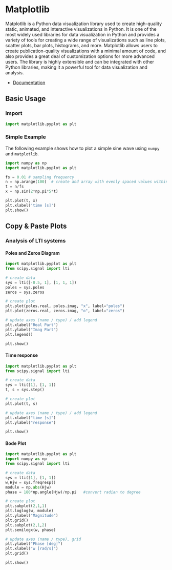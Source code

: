 # Matplotlib

Matplotlib is a Python data visualization library used to create high-quality static, animated, and interactive visualizations in Python. It is one of the most widely used libraries for data visualization in Python and provides a variety of tools for creating a wide range of visualizations such as line plots, scatter plots, bar plots, histograms, and more. Matplotlib allows users to create publication-quality visualizations with a minimal amount of code, and also provides a great deal of customization options for more advanced users. The library is highly extensible and can be integrated with other Python libraries, making it a powerful tool for data visualization and analysis.

* [Documentation](https://matplotlib.org/stable/index.html)


## Basic Usage

### Import

```python 
import matplotlib.pyplot as plt
```

### Simple Example 

The following example shows how to plot a simple sine wave using `numpy` and `matplotlib`.

```python 
import numpy as np
import matplotlib.pyplot as plt

fs = 0.01 # sampling frequency
n = np.arange(100)  # create and array with evenly spaced values within [0, 100) with step 1
t = n/fs
x = np.sin(2*np.pi*5*t)

plt.plot(t, x)
plt.xlabel('time [s]')
plt.show()
```

## Copy & Paste Plots

### Analysis of LTI systems

#### Poles and Zeros Diagram

```python
import matplotlib.pyplot as plt
from scipy.signal import lti

# create data
sys = lti([-0.5, 1], [1, 1, 1])
poles = sys.poles
zeros = sys.zeros

# create plot
plt.plot(poles.real, poles.imag, "x", label="poles")
plt.plot(zeros.real, zeros.imag, "o", label="zeros")

# update axes (name / type) / add legend
plt.xlabel("Real Part")
plt.ylabel("Imag Part")
plt.legend()

plt.show()
```

#### Time response

```python
import matplotlib.pyplot as plt
from scipy.signal import lti

# create data
sys = lti([1], [1, 1])
t, s = sys.step()

# create plot
plt.plot(t, s)

# update axes (name / type) / add legend
plt.xlabel("time [s]")
plt.ylabel("response")

plt.show()
```

#### Bode Plot

```python
import matplotlib.pyplot as plt
import numpy as np
from scipy.signal import lti

# create data
sys = lti([1], [1, 1]) 
w,Hjw = sys.freqresp()
module = np.abs(Hjw)
phase = 180*np.angle(Hjw)/np.pi   #convert radian to degree

# create plot
plt.subplot(2,1,1)
plt.loglog(w, module)
plt.ylabel("Magnitude")
plt.grid()
plt.subplot(2,1,2)
plt.semilogx(w, phase)

# update axes (name / type), grid
plt.ylabel("Phase [deg]")
plt.xlabel("w [rad/s]")
plt.grid()

plt.show()
```